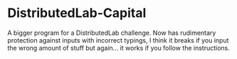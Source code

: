 # DistributedLab-Capital
A bigger program for a DistributedLab challenge. Now has rudimentary protection against inputs with incorrect typings, I think it breaks if you input the wrong amount of stuff but again... it works if you follow the instructions.
